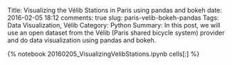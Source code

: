 ﻿Title: Visualizing the Vélib Stations in Paris using pandas and bokeh
date: 2016-02-05 18:12
comments: true
slug: paris-velib-bokeh-pandas
Tags: Data Visualization, Vélib
Category: Python
Summary: In this post, we will use an open dataset from the Vélib (Paris shared bicycle system) provider and do data visualization using pandas and bokeh.

{% notebook 20160205_VisualizingVelibStations.ipynb cells[:] %}
